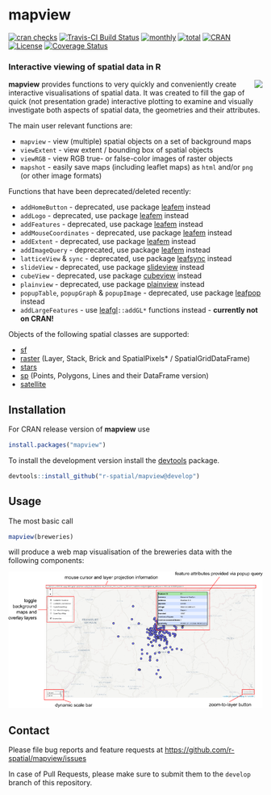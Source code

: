 
# mapview

[![cran
checks](https://cranchecks.info/badges/worst/mapview)](https://cran.r-project.org/web/checks/check_results_mapview.html)
[![Travis-CI Build
Status](https://travis-ci.org/r-spatial/mapview.svg?branch=develop)](https://travis-ci.org/r-spatial/mapview)
[![monthly](http://cranlogs.r-pkg.org/badges/mapview)](https://www.rpackages.io/package/mapview)
[![total](http://cranlogs.r-pkg.org/badges/grand-total/mapview)](https://www.rpackages.io/package/mapview)
[![CRAN](http://www.r-pkg.org/badges/version/mapview?color=009999)](https://cran.r-project.org/package=mapview)
[![License](https://img.shields.io/badge/license-GPL%20%28%3E=%203%29-lightgrey.svg?style=flat)](http://www.gnu.org/licenses/gpl-3.0.html)
[![Coverage
Status](https://img.shields.io/codecov/c/github/r-spatial/mapview/develop.svg)](https://codecov.io/github/r-spatial/mapview?branch=develop)

### Interactive viewing of spatial data in R

<a href="https://github.com/tim-salabim/mvl"><img align="right" src="https://github.com/tim-salabim/mvl/blob/cstriestohelp/imagery/animated/box_anim.gif?raw=true" /></a>

**mapview** provides functions to very quickly and conveniently create
interactive visualisations of spatial data. It was created to fill the
gap of quick (not presentation grade) interactive plotting to examine
and visually investigate both aspects of spatial data, the geometries
and their attributes.

The main user relevant functions are:

  - `mapview` - view (multiple) spatial objects on a set of background
    maps
  - `viewExtent` - view extent / bounding box of spatial objects
  - `viewRGB` - view RGB true- or false-color images of raster objects
  - `mapshot` - easily save maps (including leaflet maps) as `html`
    and/or `png` (or other image formats)

Functions that have been deprecated/deleted recently:

  - `addHomeButton` - deprecated, use package
    [leafem](https://CRAN.R-project.org/package=leafem) instead
  - `addLogo` - deprecated, use package
    [leafem](https://CRAN.R-project.org/package=leafem) instead
  - `addFeatures` - deprecated, use package
    [leafem](https://CRAN.R-project.org/package=leafem) instead
  - `addMouseCoordinates` - deprecated, use package
    [leafem](https://CRAN.R-project.org/package=leafem) instead
  - `addExtent` - deprecated, use package
    [leafem](https://CRAN.R-project.org/package=leafem) instead
  - `addImageQuery` - deprecated, use package
    [leafem](https://CRAN.R-project.org/package=leafem) instead
  - `latticeView` & `sync` - deprecated, use package
    [leafsync](https://CRAN.R-project.org/package=leafsync) instead
  - `slideView` - deprecated, use package
    [slideview](https://CRAN.R-project.org/package=slideview) instead
  - `cubeView` - deprecated, use package
    [cubeview](https://CRAN.R-project.org/package=cubeview) instead
  - `plainview` - deprecated, use package
    [plainview](https://CRAN.R-project.org/package=plainview) instead
  - `popupTable`, `popupGraph` & `popupImage` - deprecated, use package
    [leafpop](https://CRAN.R-project.org/package=leafpop) instead
  - `addLargeFeatures` - use
    [leafgl](https://github.com/r-spatial/leafgl)`::addGL*` functions
    instead - **currently not on CRAN\!**

Objects of the following spatial classes are supported:

  - [sf](https://cran.r-project.org/package=sf)
  - [raster](https://cran.r-project.org/package=raster) (Layer, Stack,
    Brick and SpatialPixels\* / SpatialGridDataFrame)
  - [stars](https://cran.r-project.org/package=stars)
  - [sp](https://cran.r-project.org/package=sp) (Points, Polygons, Lines
    and their DataFrame version)
  - [satellite](https://cran.r-project.org/package=satellite)

## Installation

For CRAN release version of **mapview** use

``` r
install.packages("mapview")
```

To install the development version install the
[devtools](https://cran.r-project.org/package=devtools) package.

``` r
devtools::install_github("r-spatial/mapview@develop")
```

## Usage

The most basic call

``` r
mapview(breweries)
```

will produce a web map visualisation of the breweries data with the
following components:

![](man/figures/basic_small.png)

## Contact

Please file bug reports and feature requests at
<https://github.com/r-spatial/mapview/issues>

In case of Pull Requests, please make sure to submit them to the
`develop` branch of this repository.
